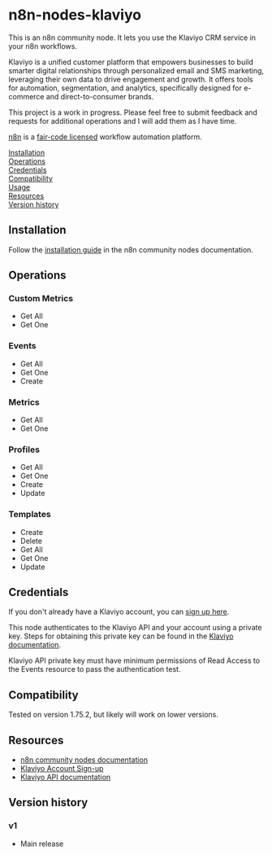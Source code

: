 # n8n-nodes-klaviyo

This is an n8n community node. It lets you use the Klaviyo CRM service in your n8n workflows.

Klaviyo is a unified customer platform that empowers businesses to build smarter digital relationships through personalized email and SMS marketing, leveraging their own data to drive engagement and growth. It offers tools for automation, segmentation, and analytics, specifically designed for e-commerce and direct-to-consumer brands.

This project is a work in progress. Please feel free to submit feedback and requests for additional operations and I will add them as I have time.

[n8n](https://n8n.io/) is a [fair-code licensed](https://docs.n8n.io/reference/license/) workflow automation platform.

[Installation](#installation)  
[Operations](#operations)  
[Credentials](#credentials)  <!-- delete if no auth needed -->  
[Compatibility](#compatibility)  
[Usage](#usage)  <!-- delete if not using this section -->  
[Resources](#resources)  
[Version history](#version-history)  <!-- delete if not using this section -->  

## Installation

Follow the [installation guide](https://docs.n8n.io/integrations/community-nodes/installation/) in the n8n community nodes documentation.

## Operations

### Custom Metrics
- Get All
- Get One

### Events
- Get All
- Get One
- Create

### Metrics
- Get All
- Get One

### Profiles
- Get All
- Get One
- Create
- Update

### Templates
- Create
- Delete
- Get All
- Get One
- Update

## Credentials

If you don't already have a Klaviyo account, you can [sign up here](https://www.klaviyo.com/sign-up).

This node authenticates to the Klaviyo API and your account using a private key. Steps for obtaining this private key can be found in the [Klaviyo documentation](https://help.klaviyo.com/hc/en-us/articles/7423954176283).

Klaviyo API private key must have minimum permissions of Read Access to the Events resource to pass the authentication test.

## Compatibility

Tested on version 1.75.2, but likely will work on lower versions.

## Resources

* [n8n community nodes documentation](https://docs.n8n.io/integrations/community-nodes/)
* [Klaviyo Account Sign-up](https://www.klaviyo.com/sign-up)
* [Klaviyo API documentation](https://developers.klaviyo.com/en/reference/api_overview)

## Version history

### v1

- Main release


